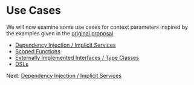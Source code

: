 # Use Cases
We will now examine some use cases for context parameters inspired by the examples given in the 
[original proposal](https://github.com/Kotlin/KEEP/blob/context-parameters/proposals/context-parameters.md).

- [Dependency Injection / Implicit Services](dependency_injection.md)
- [Scoped Functions](scoped_functions.md)
- [Externally Implemented Interfaces / Type Classes](type_classes.md)
- [DSLs](dsl.md)

Next: [Dependency Injection / Implicit Services](doc/dependency_injection.md)